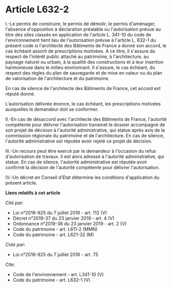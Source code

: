 # Article L632-2

I.-Le permis de construire, le permis de démolir, le permis d'aménager, l'absence d'opposition à déclaration préalable ou
l'autorisation prévue au titre des sites classés en application de l'article L. 341-10 du code de l'environnement tient lieu
de l'autorisation prévue à l'article L. 632-1 du présent code si l'architecte des Bâtiments de France a donné son accord, le
cas échéant assorti de prescriptions motivées. A ce titre, il s'assure du respect de l'intérêt public attaché au patrimoine,
à l'architecture, au paysage naturel ou urbain, à la qualité des constructions et à leur insertion harmonieuse dans le milieu
environnant. Il s'assure, le cas échéant, du respect des règles du plan de sauvegarde et de mise en valeur ou du plan de
valorisation de l'architecture et du patrimoine. 

En cas de silence de l'architecte des Bâtiments de France, cet accord est réputé donné. 

L'autorisation délivrée énonce, le cas échéant, les prescriptions motivées auxquelles le demandeur doit se conformer. 

II.-En cas de désaccord avec l'architecte des Bâtiments de France, l'autorité compétente pour délivrer l'autorisation
transmet le dossier accompagné de son projet de décision à l'autorité administrative, qui statue après avis de la commission
régionale du patrimoine et de l'architecture. En cas de silence, l'autorité administrative est réputée avoir rejeté ce projet
de décision. 

III.-Un recours peut être exercé par le demandeur à l'occasion du refus d'autorisation de travaux. Il est alors adressé à
l'autorité administrative, qui statue. En cas de silence, l'autorité administrative est réputée avoir confirmé la décision de
l'autorité compétente pour délivrer l'autorisation. 

IV.-Un décret en Conseil d'Etat détermine les conditions d'application du présent article.

**Liens relatifs à cet article**

_Cité par_:

  - Loi n°2016-925 du 7 juillet 2016 - art. 112 (V)
  - Décret n°2019-37 du 23 janvier 2019 - art. 4 (V)
  - Ordonnance n°2019-36 du 23 janvier 2019 - art. 2 (V)
  - Code du patrimoine - art. L611-2 (MMN)
  - Code du patrimoine - art. L621-32 (M)

_Créé par_:

  - Loi n°2016-925 du 7 juillet 2016 - art. 75

_Cite_:

  - Code de l'environnement - art. L341-10 (V)
  - Code du patrimoine - art. L632-1 (V)
